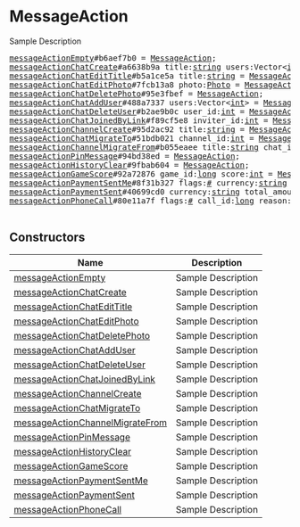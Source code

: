 # MessageAction

Sample Description

<pre>
<a href="../constructor/messageActionEmpty">messageActionEmpty</a>#b6aef7b0 = <a href="../type/MessageAction.md">MessageAction</a>;
<a href="../constructor/messageActionChatCreate">messageActionChatCreate</a>#a6638b9a title:<a href="../type/string.md">string</a> users:Vector&lt;<a href="../type/int.md">int</a>&gt; = <a href="../type/MessageAction.md">MessageAction</a>;
<a href="../constructor/messageActionChatEditTitle">messageActionChatEditTitle</a>#b5a1ce5a title:<a href="../type/string.md">string</a> = <a href="../type/MessageAction.md">MessageAction</a>;
<a href="../constructor/messageActionChatEditPhoto">messageActionChatEditPhoto</a>#7fcb13a8 photo:<a href="../type/Photo.md">Photo</a> = <a href="../type/MessageAction.md">MessageAction</a>;
<a href="../constructor/messageActionChatDeletePhoto">messageActionChatDeletePhoto</a>#95e3fbef = <a href="../type/MessageAction.md">MessageAction</a>;
<a href="../constructor/messageActionChatAddUser">messageActionChatAddUser</a>#488a7337 users:Vector&lt;<a href="../type/int.md">int</a>&gt; = <a href="../type/MessageAction.md">MessageAction</a>;
<a href="../constructor/messageActionChatDeleteUser">messageActionChatDeleteUser</a>#b2ae9b0c user_id:<a href="../type/int.md">int</a> = <a href="../type/MessageAction.md">MessageAction</a>;
<a href="../constructor/messageActionChatJoinedByLink">messageActionChatJoinedByLink</a>#f89cf5e8 inviter_id:<a href="../type/int.md">int</a> = <a href="../type/MessageAction.md">MessageAction</a>;
<a href="../constructor/messageActionChannelCreate">messageActionChannelCreate</a>#95d2ac92 title:<a href="../type/string.md">string</a> = <a href="../type/MessageAction.md">MessageAction</a>;
<a href="../constructor/messageActionChatMigrateTo">messageActionChatMigrateTo</a>#51bdb021 channel_id:<a href="../type/int.md">int</a> = <a href="../type/MessageAction.md">MessageAction</a>;
<a href="../constructor/messageActionChannelMigrateFrom">messageActionChannelMigrateFrom</a>#b055eaee title:<a href="../type/string.md">string</a> chat_id:<a href="../type/int.md">int</a> = <a href="../type/MessageAction.md">MessageAction</a>;
<a href="../constructor/messageActionPinMessage">messageActionPinMessage</a>#94bd38ed = <a href="../type/MessageAction.md">MessageAction</a>;
<a href="../constructor/messageActionHistoryClear">messageActionHistoryClear</a>#9fbab604 = <a href="../type/MessageAction.md">MessageAction</a>;
<a href="../constructor/messageActionGameScore">messageActionGameScore</a>#92a72876 game_id:<a href="../type/long.md">long</a> score:<a href="../type/int.md">int</a> = <a href="../type/MessageAction.md">MessageAction</a>;
<a href="../constructor/messageActionPaymentSentMe">messageActionPaymentSentMe</a>#8f31b327 flags:<a href="../type/#.md">#</a> currency:<a href="../type/string.md">string</a> total_amount:<a href="../type/long.md">long</a> payload:<a href="../type/bytes.md">bytes</a> info:flags.0?<a href="../type/PaymentRequestedInfo.md">PaymentRequestedInfo</a> shipping_option_id:flags.1?<a href="../type/string.md">string</a> charge:<a href="../type/PaymentCharge.md">PaymentCharge</a> = <a href="../type/MessageAction.md">MessageAction</a>;
<a href="../constructor/messageActionPaymentSent">messageActionPaymentSent</a>#40699cd0 currency:<a href="../type/string.md">string</a> total_amount:<a href="../type/long.md">long</a> = <a href="../type/MessageAction.md">MessageAction</a>;
<a href="../constructor/messageActionPhoneCall">messageActionPhoneCall</a>#80e11a7f flags:<a href="../type/#.md">#</a> call_id:<a href="../type/long.md">long</a> reason:flags.0?<a href="../type/PhoneCallDiscardReason.md">PhoneCallDiscardReason</a> duration:flags.1?<a href="../type/int.md">int</a> = <a href="../type/MessageAction.md">MessageAction</a>;

</pre>

## Constructors

| Name | Description |
|------|-------------|
| [messageActionEmpty](../constructor/messageActionEmpty.md) | Sample Description |
| [messageActionChatCreate](../constructor/messageActionChatCreate.md) | Sample Description |
| [messageActionChatEditTitle](../constructor/messageActionChatEditTitle.md) | Sample Description |
| [messageActionChatEditPhoto](../constructor/messageActionChatEditPhoto.md) | Sample Description |
| [messageActionChatDeletePhoto](../constructor/messageActionChatDeletePhoto.md) | Sample Description |
| [messageActionChatAddUser](../constructor/messageActionChatAddUser.md) | Sample Description |
| [messageActionChatDeleteUser](../constructor/messageActionChatDeleteUser.md) | Sample Description |
| [messageActionChatJoinedByLink](../constructor/messageActionChatJoinedByLink.md) | Sample Description |
| [messageActionChannelCreate](../constructor/messageActionChannelCreate.md) | Sample Description |
| [messageActionChatMigrateTo](../constructor/messageActionChatMigrateTo.md) | Sample Description |
| [messageActionChannelMigrateFrom](../constructor/messageActionChannelMigrateFrom.md) | Sample Description |
| [messageActionPinMessage](../constructor/messageActionPinMessage.md) | Sample Description |
| [messageActionHistoryClear](../constructor/messageActionHistoryClear.md) | Sample Description |
| [messageActionGameScore](../constructor/messageActionGameScore.md) | Sample Description |
| [messageActionPaymentSentMe](../constructor/messageActionPaymentSentMe.md) | Sample Description |
| [messageActionPaymentSent](../constructor/messageActionPaymentSent.md) | Sample Description |
| [messageActionPhoneCall](../constructor/messageActionPhoneCall.md) | Sample Description |

